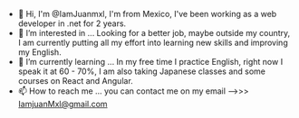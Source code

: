 - 👋 Hi, I'm @IamJuanmxl, I'm from Mexico, I've been working as a web developer in .net for 2 years.
- 👀 I’m interested in ... Looking for a better job, maybe outside my country, I am currently putting all my effort into learning new skills and improving my English.
- 🌱 I’m currently learning ... In my free time I practice English, right now I speak it at 60 - 70%, I am also taking Japanese classes and some courses on React and Angular.
- 📫 How to reach me ... you can contact me on my email -->>> IamjuanMxl@gmail.com


